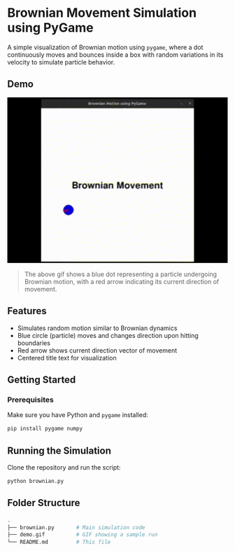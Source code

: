 # Brownian Movement Simulation using PyGame

A simple visualization of Brownian motion using `pygame`, where a dot continuously moves and bounces inside a box with random variations in its velocity to simulate particle behavior.

## Demo

<p align="center">
  <img src="./demo.gif" alt="Demo Gif" width="600">
</p>

> The above gif shows a blue dot representing a particle undergoing Brownian motion, with a red arrow indicating its current direction of movement.

## Features

- Simulates random motion similar to Brownian dynamics
- Blue circle (particle) moves and changes direction upon hitting boundaries
- Red arrow shows current direction vector of movement
- Centered title text for visualization

## Getting Started

### Prerequisites

Make sure you have Python and `pygame` installed:

```bash
pip install pygame numpy
```

## Running the Simulation

Clone the repository and run the script:
```bash
python brownian.py
```

## Folder Structure
```bash
.
├── brownian.py       # Main simulation code
├── demo.gif          # GIF showing a sample run
└── README.md         # This file
```
